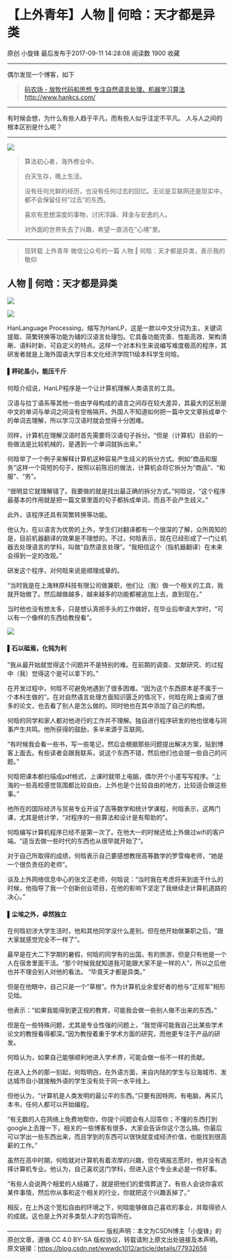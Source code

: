 # 【上外青年】人物 ‖ 何晗：天才都是异类

原创 小旋锋 最后发布于2017-09-11 14:28:08 阅读数 1900  收藏

---

偶尔发现一个博客，如下

> [码农场 - 放牧代码和思想 专注自然语言处理、机器学习算法](http://www.hankcs.com/)
> http://www.hankcs.com/

------

有时候会想，为什么有些人趋于平凡，而有些人似乎注定不平凡。
人与人之间的根本区别是什么呢？

---

![](images/20170911114558056.png)

> 算法初心者，海外修业中。
>
> 白天生存，晚上生活。
>
> 没有任何光鲜的经历，也没有任何过去的回忆。无论是互联网还是现实中，都不会保留任何“过去”的东西。
>
> 喜欢有思想深度的事物，讨厌浮躁、拜金与安逸的人。
>
> 对外面的世界失去了兴趣，希望一直活在“心境”里。
>

---

> 现转载 上外青年 微信公众号的一篇 人物 ‖ 何晗：天才都是异类，表示我的敬仰



## 人物 ‖ 何晗：天才都是异类

![](images/20170911140450602.png)





![](images/20170911140435505.png)



HanLanguage Processing，缩写为HanLP，这是一款以中文分词为主，关键词提取、简繁转换等功能为辅的汉语言处理包。它具备功能完善、性能高效、架构清晰、语料时新、可自定义的特点。这样一个对本科生来说编写难度极高的程序，其研发者就是上海外国语大学日本文化经济学院11级本科学生何晗。

#### ▌秤砣虽小，能压千斤

何晗介绍说，HanLP程序是一个让计算机理解人类语言的工具。

汉语与拉丁语系等其他一些由字母构成的语言之间存在较大差异，其最大的区别是中文的单词与单词之间没有空格隔开。外国人不知道如何把一篇中文文章拆成单个的单词去理解，所以学习汉语时就会觉得十分困难。

同样，计算机在理解汉语时首先需要将汉语句子拆分。“但是（计算机）目前的一些做法是比较机械的，是遇到一个单词就拆出来。”

何晗举了一个例子来解释计算机这种容易产生歧义的拆分方式。例如“商品和服务”这样一个简短的句子，按照以前陈旧的做法，计算机会将它拆分为“商品”、“和服”、“务”。

“很明显它就理解错了。我要做的就是找出最正确的拆分方式。”何晗说，“这个程序最基本的作用就是把一篇文章里面的句子都拆成单词，而且不会产生歧义。”

此外，该程序还具有简繁转换等功能。

他认为，在以语言为优势的上外，学生们对翻译都有一个很深的了解，众所周知的是，目前机器翻译的效果是不理想的。不过，何晗表示，现在已经形成了一门让机器去处理语言的学科，叫做“自然语言处理”。“我相信这个（指机器翻译）在未来会得到一定的改观。”

研发这个程序，对何晗来说是顺理成章的。

“当时我是在上海林原科技有限公司做兼职，他们让（我）做一个相关的工具，我就开始做了。然后越做越多，越来越多的功能都被追加上去，直到现在。”

当时他也没有想太多，只是想认真把手头的工作做好，在毕业后申请大学时，“可以有一个像样的东西给教授看”。


![](images/20170911141409126.jpg)



#### ▌石以砥焉，化钝为利

“我从最开始就觉得这个问题并不是特别的难。在前期的调查、文献研究、的过程中（我）觉得这个是可以拿下的。”

在开发过程中，何晗不可避免地遇到了很多困难。“因为这个东西原本是不属于一个本科生做的”。在对自然语言处理方面知识匮乏的情况下，何晗在网上查阅了很多的论文，也去看了别人是怎么做的。同时他也在其中添加了自己的构想。

何晗的同学和家人都对他进行的工作并不理解。独自进行程序研发的他也很难与同事产生共鸣。他所获得的鼓励，多半来源于互联网。

“有时候我会看一些书，写一些笔记，然后会根据那些问题提出解决方案，贴到博客上面去。有些读者会跟我联系，说这个东西不错，然后他们也会提一些自己的问题。”

何晗把课本都扫描成pdf格式，上课时就带上电脑，偶尔开个小差写写程序。“上海的一些高校感觉氛围都比较自由，上外也是个比较自由的地方，比较适合做这些事。”

他所在的国际经济与贸易专业开设了高等数学和统计学课程，何晗表示，这两门课，尤其是统计学，“对程序的一些算法和设计是有帮助的”。

何晗编写计算机程序已经不是第一次了。在他大一的时候还给上外做过wifi的客户端。“适当去做一些时代的东西也从很早就开始了”。

对于自己所取得的成绩，何晗表示自己要感想教授高等数学的罗雪梅老师，“她是一个很负责任的老师”。

谈及上外网络信息中心的张文正老师，何晗说：“当时我在考虑将来到底干什么的时候，他指导了我一个创新创业项目，在他的影响下坚定了我继续走计算机道路的决心。”

#### ▌尘埃之外，卓然独立

在何晗初涉大学生活时，他和其他同学没什么差别。但在他开始做兼职之后，“跟大家就感觉完全不一样了”。

最早是在大二下学期的暑假，何晗的同学有的出国，有的旅游，但是只有他是一个人在宿舍里面干活。“那个时候我就知道我可能跟大家不是一样的人”，所以之后他也并不理会别人对他的看法。
“毕竟天才都是异类。”

但是在他眼中，自己只是一个“草根”。作为计算机业余爱好者的他与“正规军”相形见绌。

他表示：“如果我能得到更正规的教育，可能我会做一些别人做不出来的东西。”

但是在一些特殊问题，尤其是专业性强的问题上，“我觉得可能我自己比某些学术论文的教授看得都深。”因为教授着重于学术方面的研究，而他更专注于产品的研发。

何晗认为，如果自己能够顺利地进入学术界，可能会做一些不一样的贡献。

在进入上外的那一刻起，何晗明白，在外语方面，来自内陆的学生与沿海城市、发达城市自小就接触外语的学生没有处于同一水平线上。

但他认为，“计算机是人类发明的最公平的东西。”只要有因特网，有电脑，再买几本书，任何人都可以开始编程。

“有无数的人在网络上免费地帮你，你提个问题会有人回答你；不懂的东西打到google上去搜一下，相关的一些博客有很多，大家会告诉你这个怎么搞。你最后可以学出一些东西出来，而且学到的东西可以很快就变成经济价值，也能找到很高薪的工作。”

虽然在高中时期，何晗就对计算机有着浓厚的兴趣，但在填报志愿时，他并没有选择计算机专业。他认为，自己喜欢这门学科，但进入这个专业未必是一件好事。

“有些人会说两个相爱的人结婚了，就是把他们的爱情葬送了。有些人会说你喜欢某件事情，然后你从事和这个相关的行业，你就把这个兴趣丢掉了。”

相反，在上外这个宽松自由的环境之下，何晗能够做自己喜欢的事业，并取得骄人的成就。这也是上外对多类型人才的包容所在。

————————————————
版权声明：本文为CSDN博主「小旋锋」的原创文章，遵循 CC 4.0 BY-SA 版权协议，转载请附上原文出处链接及本声明。
原文链接：https://blog.csdn.net/wwwdc1012/article/details/77932656

